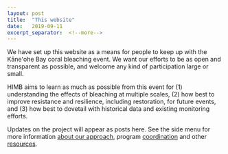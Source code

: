```yaml
---
layout: post
title:  "This website"
date:   2019-09-11
excerpt_separator:  <!--more-->
---
```


We have set up this website as a means for people to keep up with the Kāneʻohe Bay coral bleaching event. We want our efforts to be as open and transparent as possible, and welcome any kind of participation large or small. 

HIMB aims to learn as much as possible from this event for (1) understanding the effects of bleaching at multiple scales, (2) how best to improve resistance and resilience, including restoration, for future events, and (3) how best to dovetail with historical data and existing monitoring efforts.

Updates on the project will appear as posts here. See the side menu for more information [about our approach](/about), program [coordination](/coordination) and other [resources](/resources). 
